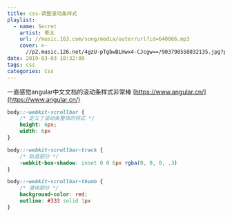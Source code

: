 ```yaml
---
title: css-调整滚动条样式
playlist:
  - name: Secret
    artist: 茶太
    url: //music.163.com/song/media/outer/url?id=640866.mp3
    cover: >-
      //p2.music.126.net/4gzU-pTgbwBLHwx4-CJcgw==/903798558032135.jpg?param=90y90
date: 2019-03-03 18:32:09
tags: css 
categories: Css
---
```


一直感觉angular中文文档的滚动条样式非常棒
[https://www.angular.cn/](https://www.angular.cn/)

<!-- more -->

```css
body::-webkit-scrollbar {
    /* 定义了滚动条整体的样式 */
    height: 6px;
    width: 6px
}

body::-webkit-scrollbar-track {
    /* 轨道部分 */
    -webkit-box-shadow: inset 0 0 6px rgba(0, 0, 0, .3)
}

body::-webkit-scrollbar-thumb {
    /* 滑块部分 */
    background-color: red;
    outline: #333 solid 1px
}
```
